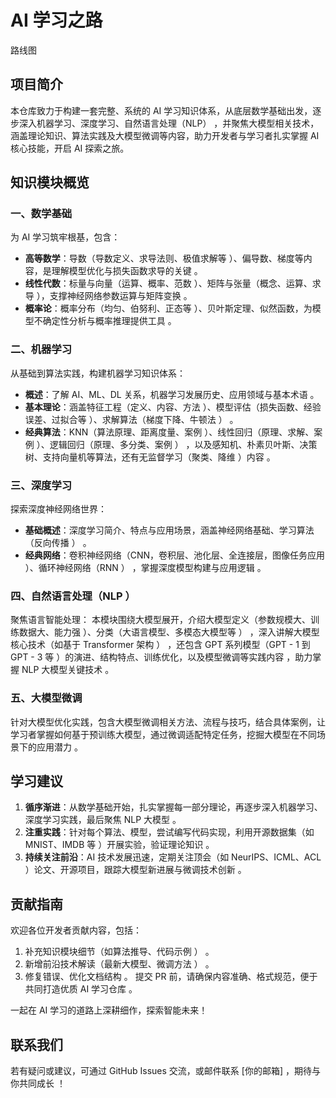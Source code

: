 # AI 学习之路

路线图


## 项目简介
本仓库致力于构建一套完整、系统的 AI 学习知识体系，从底层数学基础出发，逐步深入机器学习、深度学习、自然语言处理（NLP） ，并聚焦大模型相关技术，涵盖理论知识、算法实践及大模型微调等内容，助力开发者与学习者扎实掌握 AI 核心技能，开启 AI 探索之旅。

## 知识模块概览
### 一、数学基础
为 AI 学习筑牢根基，包含：
- **高等数学**：导数（导数定义、求导法则、极值求解等 ）、偏导数、梯度等内容，是理解模型优化与损失函数求导的关键 。
- **线性代数**：标量与向量（运算、概率、范数 ）、矩阵与张量（概念、运算、求导 ），支撑神经网络参数运算与矩阵变换 。 
- **概率论**：概率分布（均匀、伯努利、正态等 ）、贝叶斯定理、似然函数，为模型不确定性分析与概率推理提供工具 。

### 二、机器学习
从基础到算法实践，构建机器学习知识体系：
- **概述**：了解 AI、ML、DL 关系，机器学习发展历史、应用领域与基本术语 。 
- **基本理论**：涵盖特征工程（定义、内容、方法 ）、模型评估（损失函数、经验误差、过拟合等 ）、求解算法（梯度下降、牛顿法 ） 。 
- **经典算法**：KNN（算法原理、距离度量、案例 ）、线性回归（原理、求解、案例 ）、逻辑回归（原理、多分类、案例 ） ，以及感知机、朴素贝叶斯、决策树、支持向量机等算法，还有无监督学习（聚类、降维 ）内容 。

### 三、深度学习
探索深度神经网络世界：
- **基础概述**：深度学习简介、特点与应用场景，涵盖神经网络基础、学习算法（反向传播 ） 。 
- **经典网络**：卷积神经网络（CNN，卷积层、池化层、全连接层，图像任务应用 ）、循环神经网络（RNN ） ，掌握深度模型构建与应用逻辑 。

### 四、自然语言处理（NLP ）
聚焦语言智能处理：
本模块围绕大模型展开，介绍大模型定义（参数规模大、训练数据大、能力强 ）、分类（大语言模型、多模态大模型等 ） ，深入讲解大模型核心技术（如基于 Transformer 架构 ） ，还包含 GPT 系列模型（GPT - 1 到 GPT - 3 等 ）的演进、结构特点、训练优化，以及模型微调等实践内容 ，助力掌握 NLP 大模型关键技术 。

### 五、大模型微调
针对大模型优化实践，包含大模型微调相关方法、流程与技巧，结合具体案例，让学习者掌握如何基于预训练大模型，通过微调适配特定任务，挖掘大模型在不同场景下的应用潜力 。

## 学习建议
1. **循序渐进**：从数学基础开始，扎实掌握每一部分理论，再逐步深入机器学习、深度学习实践，最后聚焦 NLP 大模型 。 
2. **注重实践**：针对每个算法、模型，尝试编写代码实现，利用开源数据集（如 MNIST、IMDB 等 ）开展实验，验证理论知识 。 
3. **持续关注前沿**：AI 技术发展迅速，定期关注顶会（如 NeurIPS、ICML、ACL ）论文、开源项目，跟踪大模型新进展与微调技术创新 。 

## 贡献指南
欢迎各位开发者贡献内容，包括：
1. 补充知识模块细节（如算法推导、代码示例 ） 。 
2. 新增前沿技术解读（最新大模型、微调方法 ） 。 
3. 修复错误、优化文档结构 。 
提交 PR 前，请确保内容准确、格式规范，便于共同打造优质 AI 学习仓库 。

一起在 AI 学习的道路上深耕细作，探索智能未来！

## 联系我们
若有疑问或建议，可通过 GitHub Issues 交流，或邮件联系 [你的邮箱] ，期待与你共同成长 ！ 
